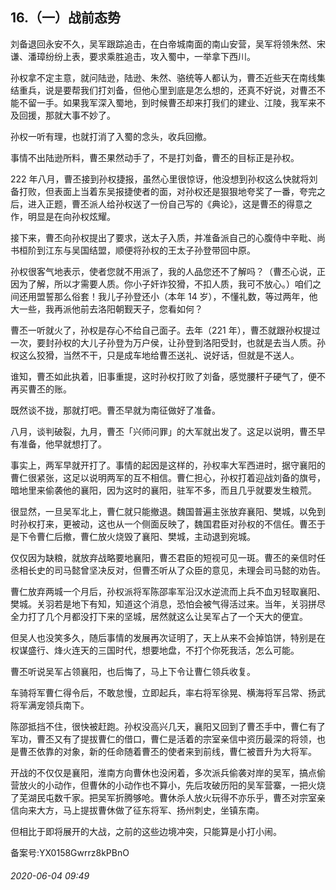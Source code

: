 ## 16.（一）战前态势
刘备退回永安不久，吴军跟踪追击，在白帝城南面的南山安营，吴军将领朱然、宋谦、潘璋纷纷上表，要求乘胜追击，攻入蜀中，一举拿下西川。



孙权拿不定主意，就问陆逊，陆逊、朱然、骆统等人都认为，曹丕近些天在南线集结重兵，说是要帮我们打刘备，但他心里到底是怎么想的，还真不好说，对曹丕不能不留一手。如果我军深入蜀地，到时候曹丕却来打我们的建业、江陵，我军来不及回援，那就大事不妙了。



孙权一听有理，也就打消了入蜀的念头，收兵回撤。



事情不出陆逊所料，曹丕果然动手了，不是打刘备，曹丕的目标正是孙权。



222 年八月，曹丕接到孙权捷报，虽然心里很惊讶，他没想到孙权这么快就将刘备打败，但表面上当着东吴报捷使者的面，对孙权还是狠狠地夸奖了一番，夸完之后，进入正题，曹丕派人给孙权送了一份自己写的《典论》，这是曹丕的得意之作，明显是在向孙权炫耀。



接下来，曹丕向孙权提出了要求，送太子入质，并准备派自己的心腹侍中辛毗、尚书桓阶到江东与吴国结盟，顺便将孙权的王太子孙登带回中原。



孙权很客气地表示，使者您就不用派了，我的人品您还不了解吗？（曹丕心说，正因为了解，所以才需要人质。你小子奸诈狡猾，不扣人质，我可不放心。）咱们之间还用盟誓那么俗套！我儿子孙登还小（本年 14 岁），不懂礼数，等过两年，他大一些，我再派他前去洛阳朝觐天子，您看如何？



曹丕一听就火了，孙权是存心不给自己面子。去年（221 年），曹丕就跟孙权提过一次，要封孙权的大儿子孙登为万户侯，让孙登到洛阳受封，也就是去当人质。孙权这么狡猾，当然不干，只是成车地给曹丕送礼、说好话，但就是不送人。



谁知，曹丕如此执着，旧事重提，这时孙权打败了刘备，感觉腰杆子硬气了，便不再买曹丕的账。



既然谈不拢，那就打吧。曹丕早就为南征做好了准备。



八月，谈判破裂，九月，曹丕「兴师问罪」的大军就出发了。这足以说明，曹丕早有准备，他早就想打了。



事实上，两军早就开打了。事情的起因是这样的，孙权率大军西进时，据守襄阳的曹仁很紧张，这足以说明两军的互不相信。曹仁担心，孙权打着迎战刘备的旗号，暗地里来偷袭他的襄阳，因为这时的襄阳，驻军不多，而且几乎就要发生粮荒。



很显然，一旦吴军北上，曹仁就只能撤退。魏国普遍主张放弃襄阳、樊城，以免到时孙权打来，更被动，这也从一个侧面反映了，魏国君臣对孙权的不信任。曹丕于是下令曹仁后撤，曹仁放火烧毁了襄阳、樊城，主动退到宛城。



仅仅因为缺粮，就放弃战略要地襄阳，曹丕君臣的短视可见一斑。曹丕的亲信时任丞相长史的司马懿曾坚决反对，但曹丕听从了众臣的意见，未理会司马懿的劝告。



曹仁放弃两城一个月后，孙权派将军陈邵率军沿汉水逆流而上兵不血刃轻取襄阳、樊城。关羽若是地下有知，知道这个消息，恐怕会被气得活过来。当年，关羽拼尽全力打了几个月都没打下来的坚城，居然就这么让吴军占了一个天大的便宜。



但吴人也没笑多久，随后事情的发展再次证明了，天上从来不会掉馅饼，特别是在权谋盛行、烽火连天的三国时代，想要地盘，不打个你死我活，怎么可能。



曹丕听说吴军占领襄阳，也后悔了，马上下令让曹仁领兵收复。



车骑将军曹仁得令后，不敢怠慢，立即起兵，率右将军徐晃、横海将军吕常、扬武将军满宠领兵南下。



陈邵抵挡不住，很快被赶跑。孙权没高兴几天，襄阳又回到了曹丕手中，曹仁有了军功，曹丕又有了提拔曹仁的借口，曹仁是活着的宗室亲信中资历最深的将领，也是曹丕依靠的对象，新的任命随着曹丕的使者来到前线，曹仁被晋升为大将军。



开战的不仅仅是襄阳，淮南方向曹休也没闲着，多次派兵偷袭对岸的吴军，搞点偷营放火的小动作，但曹休的小动作也不算小，先后攻破历阳的吴军营寨，一把火烧了芜湖民屯数千家。把吴军折腾够呛。曹休杀人放火玩得不亦乐乎，曹丕对宗室亲信向来大方，马上提拔曹休做了征东将军、扬州刺史，坐镇东南。



但相比于即将展开的大战，之前的这些边境冲突，只能算是小打小闹。



备案号:YX0158Gwrrz8kPBnO


###### 2020-06-04 09:49
